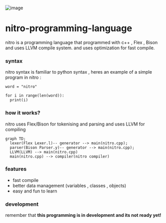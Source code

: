![image](https://user-images.githubusercontent.com/76659587/206839876-629bd1b7-4214-4176-b0e6-21294bca6761.png)
# nitro-programming-language

nitro is a programming language that programmed with c++ , Flex , Bison and uses LLVM compile system.
and uses optimization for fast compile.

### syntax 

nitro syntax is familiar to python syntax
, heres an example of a simple program in nitro :

```
word = "nitro"

for i in range(len(word)):
  print(i)
```

### how it works?

nitro uses Flex/Bison for tokenising and parsing and uses LLVM for compiling

```mermaid
graph TD;
  lexer(Flex Lexer.l)-- generator --> main(nitro.cpp);
  parser(Bison Parser.y)-- generator --> main(nitro.cpp);
  LLVM(LLVM) --> main(nitro.cpp)
  main(nitro.cpp) --> compiler(nitro compiler)
```



### features

- fast compile
- better data management (variables , classes , objects)
- easy and fun to learn

### development 

remember that **this programming is in development and its not ready yet!** 
